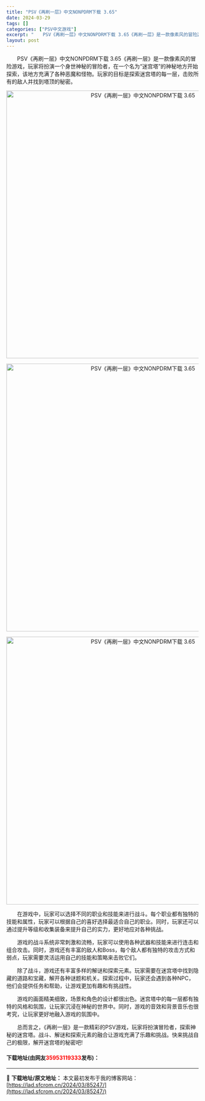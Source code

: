 ```yaml
---
title: "PSV《再刷一层》中文NONPDRM下载 3.65"
date: 2024-03-29
tags: []
categories: ["PSV中文游戏"]
excerpt: "　　PSV《再刷一层》中文NONPDRM下载 3.65《再刷一层》是一款像素风的冒险游戏，玩家将扮演一个身世神秘的冒险者，在一个名为&ldquo;迷宫塔&rdquo;的神秘地方开始探索，该地方充满了各种恶魔和怪物。玩家的目标是探索迷宫塔的每一层，击败所有的敌人并找到塔顶的秘密。 　　在游戏中，玩家可&hellip;"
layout: post
---
```


 <p>　　PSV《再刷一层》中文NONPDRM下载 3.65《再刷一层》是一款像素风的冒险游戏，玩家将扮演一个身世神秘的冒险者，在一个名为&ldquo;迷宫塔&rdquo;的神秘地方开始探索，该地方充满了各种恶魔和怪物。玩家的目标是探索迷宫塔的每一层，击败所有的敌人并找到塔顶的秘密。</p> <p align="center"><img align="" border="0" src="https://lad.sfcrom.cn/wp-content/uploads/2024/03/20240329_660673fd5c3d4.webp" width="700" alt="PSV《再刷一层》中文NONPDRM下载 3.65" /></p> <p align="center"><img align="" border="0" src="https://lad.sfcrom.cn/wp-content/uploads/2024/03/20240329_660673fdc14e9.webp" width="700" alt="PSV《再刷一层》中文NONPDRM下载 3.65" /></p> <p align="center"><img align="" border="0" src="https://lad.sfcrom.cn/wp-content/uploads/2024/03/20240329_660673fe39c5e.webp" width="700" alt="PSV《再刷一层》中文NONPDRM下载 3.65" /></p> <p>　　在游戏中，玩家可以选择不同的职业和技能来进行战斗。每个职业都有独特的技能和属性，玩家可以根据自己的喜好选择最适合自己的职业。同时，玩家还可以通过提升等级和收集装备来提升自己的实力，更好地应对各种挑战。</p> <p>　　游戏的战斗系统非常刺激和流畅，玩家可以使用各种武器和技能来进行连击和组合攻击。同时，游戏还有丰富的敌人和Boss，每个敌人都有独特的攻击方式和弱点，玩家需要灵活运用自己的技能和策略来击败它们。</p> <p>　　除了战斗，游戏还有丰富多样的解谜和探索元素。玩家需要在迷宫塔中找到隐藏的道路和宝藏，解开各种谜题和机关。探索过程中，玩家还会遇到各种NPC，他们会提供任务和帮助，让游戏更加有趣和有挑战性。</p> <p>　　游戏的画面精美细致，场景和角色的设计都很出色。迷宫塔中的每一层都有独特的风格和氛围，让玩家沉浸在神秘的世界中。同时，游戏的音效和背景音乐也很考究，让玩家更好地融入游戏的氛围中。</p> <p>　　总而言之，《再刷一层》是一款精彩的PSV游戏，玩家将扮演冒险者，探索神秘的迷宫塔。战斗、解谜和探索元素的融合让游戏充满了乐趣和挑战。快来挑战自己的极限，解开迷宫塔的秘密吧!</p> <p><h4>下载地址(由网友<font color="red">35953119333</font>发布)：</h4></p> 

---
📖 **下载地址/原文地址：** 本文最初发布于我的博客网站：[https://lad.sfcrom.cn/2024/03/85247/](https://lad.sfcrom.cn/2024/03/85247/)
